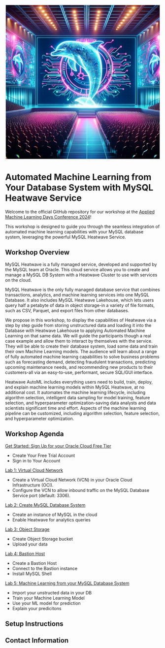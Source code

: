 
<div align="center">
    <img src="logo_workshop.png" width="500" alt="Workshop logo">
</div>


# Automated Machine Learning from Your Database System with MySQL Heatwave Service

Welcome to the official GitHub repository for our workshop at the [Applied Machine Learning Days Conference 2024](https://www.appliedmldays.org/)!

This workshop is designed to guide you through the seamless integration of automated machine learning capabilities with your MySQL database system, leveraging the powerful MySQL Heatwave Service.


## Workshop Overview

MySQL Heatwave is a fully managed service, developed and supported by the MySQL team at Oracle. This cloud service allows you to create and manage a MySQL DB System with a Heatwave Cluster to use with services on the cloud.

MySQL Heatwave is the only fully managed database service that combines transactions, analytics, and machine learning services into one MySQL Database. It also includes MySQL Heatwave Lakehouse, which lets users query half a petabyte of data in object storage-in a variety of file formats, such as CSV, Parquet, and export files from other databases.

We propose in this workshop, to display the capabilities of Heatwave via a step by step guide from storing unstructured data and loading it into the Database with Heatwave Lakehouse to applying Automated Machine Learning on that same data.
We will guide the participants though a real case example and allow them to interact by themselves with the service. They will be able to create their database system, load some data and train their own Machine Learning models.
The audience will learn about a range of fully automated machine learning capabilities to solve business problems such as forecasting demand, detecting fraudulent transactions, predicting upcoming maintenance needs, and recommending new products to their customers-all via an easy-to-use, performant, secure SQL/GUI interface.

Heatwave AutoML includes everything users need to build, train, deploy, and explain machine learning models within MySQL Heatwave, at no additional cost. It automates the machine learning lifecycle, including algorithm selection, intelligent data sampling for model training, feature selection, and hyperparameter optimization-saving data analysts and data scientists significant time and effort. Aspects of the machine learning pipeline can be customized, including algorithm selection, feature selection, and hyperparameter optimization.

## Workshop Agenda

[Get Started: Sign Up for your Oracle Cloud Free Tier](get_started/README.md)

- Create Your Free Trial Account
- Sign in to Your Account

[Lab 1: Virtual Cloud Network](vcn/README.md)

- Create a Virtual Cloud Network (VCN) in your Oracle Cloud Infrastructure (OCI).
- Configure the VCN to allow inbound traffic on the MySQL Database Service port (default: 3306).

[Lab 2: Create MySQL Database System](mysql/README.md)

- Create an instance of MySQL in the cloud
- Enable Heatwave for analytics queries

[Lab 3: Object Storage](object_storage/README.md)

- Create Object Storage bucket
- Upload your data

[Lab 4: Bastion Host](bastion/README.md)

- Create a Bastion Host
- Connect to the Bastion instance
- Install MySQL Shell 

[Lab 5: Machine Learning from your MySQL Database System](ml/README.md)

- Import your unstructed data in your DB
- Train your Machine Learning Model 
- Use your ML model for prediction
- Explain your predicitons

## Setup Instructions


## Contact Information


